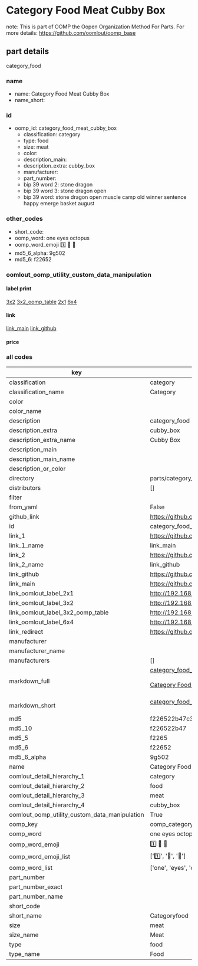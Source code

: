 # Category Food Meat Cubby Box  

note: This is part of OOMP the Oopen Organization Method For Parts. For more details: https://github.com/oomlout/oomp_base

##  part details
  



category_food



### name
* name: Category Food Meat Cubby Box
* name_short: 
### id
* oomp_id: category_food_meat_cubby_box
  * classification: category
  * type: food
  * size: meat
  * color: 
  * description_main: 
  * description_extra: cubby_box
  * manufacturer: 
  * part_number: 
  * bip 39 word 2: stone dragon
  * bip 39 word 3: stone dragon open
  * bip 39 word: stone dragon open muscle camp old winner sentence happy emerge basket august

### other_codes
* short_code: 
* oomp_word: one eyes octopus
* oomp_word_emoji :one: :eyes: :octopus:
* md5_6_alpha: 9g502
* md5_6: f22652






### oomlout_oomp_utility_custom_data_manipulation
#### label print
[3x2](http://192.168.1.245:1112/?label=oomp%209g502)
[3x2_oomp_table](http://192.168.1.108:1112/?label=oomp%209g502)
[2x1](http://192.168.1.242:1112/?label=oomp%209g502)
[6x4](http://192.168.1.55:1112/?label=oomp%209g502)    

#### link

[link_main](https://github.com/oomlout/oomlout_oomp_version_1_messy/tree/main/parts/category_food_meat_cubby_box) [link_github](https://github.com/oomlout/oomlout_oomp_version_1_messy/tree/main/parts/category_food_meat_cubby_box)                             

#### price







### all codes 
| key | value |  
| --- | --- |  
| classification | category |  
| classification_name | Category |  
| color |  |  
| color_name |  |  
| description | category_food |  
| description_extra | cubby_box |  
| description_extra_name | Cubby Box |  
| description_main |  |  
| description_main_name |  |  
| description_or_color |   |  
| directory | parts/category_food_meat_cubby_box |  
| distributors | [] |  
| filter |  |  
| from_yaml | False |  
| github_link | https://github.com/oomlout/oomlout_oomp_part_src/tree/main/parts/category_food_meat_cubby_box |  
| id | category_food_meat_cubby_box |  
| link_1 | https://github.com/oomlout/oomlout_oomp_version_1_messy/tree/main/parts/category_food_meat_cubby_box |  
| link_1_name | link_main |  
| link_2 | https://github.com/oomlout/oomlout_oomp_version_1_messy/tree/main/parts/category_food_meat_cubby_box |  
| link_2_name | link_github |  
| link_github | https://github.com/oomlout/oomlout_oomp_version_1_messy/tree/main/parts/category_food_meat_cubby_box |  
| link_main | https://github.com/oomlout/oomlout_oomp_version_1_messy/tree/main/parts/category_food_meat_cubby_box |  
| link_oomlout_label_2x1 | http://192.168.1.242:1112/?label=oomp%209g502 |  
| link_oomlout_label_3x2 | http://192.168.1.245:1112/?label=oomp%209g502 |  
| link_oomlout_label_3x2_oomp_table | http://192.168.1.108:1112/?label=oomp%209g502 |  
| link_oomlout_label_6x4 | http://192.168.1.55:1112/?label=oomp%209g502 |  
| link_redirect | https://github.com/oomlout/oomlout_oomp_version_1_messy/tree/main/parts/category_food_meat_cubby_box |  
| manufacturer |  |  
| manufacturer_name |  |  
| manufacturers | [] |  
| markdown_full | [category_food_meat_cubby_box](none)<br>[](none)<br>[Category Food Meat Cubby Box](none)<br><br> |  
| markdown_short | [category_food_meat_cubby_box](none)<br><br> |  
| md5 | f226522b47c3ff7e68106919365086b2 |  
| md5_10 | f226522b47 |  
| md5_5 | f2265 |  
| md5_6 | f22652 |  
| md5_6_alpha | 9g502 |  
| name | Category Food Meat Cubby Box |  
| oomlout_detail_hierarchy_1 | category |  
| oomlout_detail_hierarchy_2 | food |  
| oomlout_detail_hierarchy_3 | meat |  
| oomlout_detail_hierarchy_4 | cubby_box |  
| oomlout_oomp_utility_custom_data_manipulation | True |  
| oomp_key | oomp_category_food_meat_cubby_box |  
| oomp_word | one eyes octopus |  
| oomp_word_emoji | :one: :eyes: :octopus: |  
| oomp_word_emoji_list | [':one:', ':eyes:', ':octopus:'] |  
| oomp_word_list | ['one', 'eyes', 'octopus'] |  
| part_number |  |  
| part_number_exact |  |  
| part_number_name |  |  
| short_code |  |  
| short_name | Categoryfood |  
| size | meat |  
| size_name | Meat |  
| type | food |  
| type_name | Food |  
